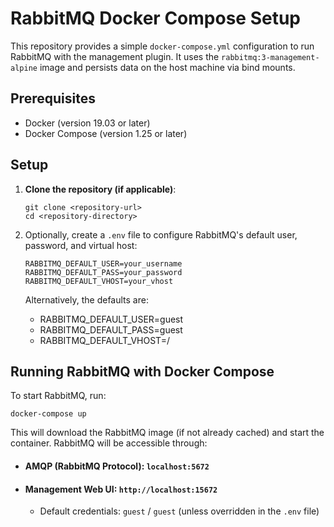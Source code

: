 # RabbitMQ Docker Compose Setup

This repository provides a simple `docker-compose.yml` configuration to run RabbitMQ with the management plugin. It uses the `rabbitmq:3-management-alpine` image and persists data on the host machine via bind mounts.

## Prerequisites

- Docker (version 19.03 or later)
- Docker Compose (version 1.25 or later)

## Setup

1. **Clone the repository (if applicable)**:
    ```
    git clone <repository-url>
    cd <repository-directory>
    ```

2. Optionally, create a `.env` file to configure RabbitMQ's default user, password, and virtual host:
    ```
    RABBITMQ_DEFAULT_USER=your_username
    RABBITMQ_DEFAULT_PASS=your_password
    RABBITMQ_DEFAULT_VHOST=your_vhost
    ```
    Alternatively, the defaults are:

    - RABBITMQ_DEFAULT_USER=guest
    - RABBITMQ_DEFAULT_PASS=guest
    - RABBITMQ_DEFAULT_VHOST=/

## Running RabbitMQ with Docker Compose
To start RabbitMQ, run:
```
docker-compose up
```
This will download the RabbitMQ image (if not already cached) and start the container. RabbitMQ will be accessible through:
- #### AMQP (RabbitMQ Protocol): `localhost:5672`
- #### Management Web UI: `http://localhost:15672`
  - Default credentials: `guest` / `guest` (unless overridden in the `.env` file)